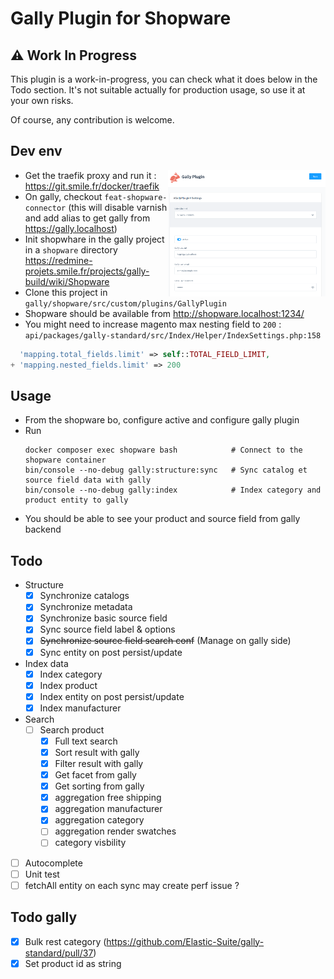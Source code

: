 # Gally Plugin for Shopware

## :warning: Work In Progress

This plugin is a work-in-progress, you can check what it does below in the Todo section. It's not suitable actually for production usage, so use it at your own risks.

Of course, any contribution is welcome.

## Dev env 

<img alt="img.png" src="img.png" width="50%" style="float: right"/>

- Get the traefik proxy and run it : https://git.smile.fr/docker/traefik
- On gally, checkout `feat-shopware-connector` (this will disable varnish and add alias to get gally from https://gally.localhost)
- Init shopwhare in the gally project in a `shopware` directory
  https://redmine-projets.smile.fr/projects/gally-build/wiki/Shopware
- Clone this project in `gally/shopware/src/custom/plugins/GallyPlugin`
- Shopware should be available from http://shopware.localhost:1234/
- You might need to increase magento max nesting field to `200` :
`api/packages/gally-standard/src/Index/Helper/IndexSettings.php:158`
```php
  'mapping.total_fields.limit' => self::TOTAL_FIELD_LIMIT,
+ 'mapping.nested_fields.limit' => 200
```

## Usage

- From the shopware bo, configure active and configure gally plugin
- Run
    ```shell
    docker composer exec shopware bash            # Connect to the shopware container
    bin/console --no-debug gally:structure:sync   # Sync catalog et source field data with gally
    bin/console --no-debug gally:index            # Index category and product entity to gally
    ```
- You should be able to see your product and source field from gally backend

## Todo

- Structure
  - [x] Synchronize catalogs 
  - [x] Synchronize metadata 
  - [x] Synchronize basic source field
  - [X] Sync source field label & options
  - [X] ~~Synchronize source field search conf~~ (Manage on gally side)
  - [X] Sync entity on post persist/update
- Index data
  - [X] Index category
  - [X] Index product
  - [X] Index entity on post persist/update
  - [X] Index manufacturer
- Search
  - [ ] Search product
    - [x] Full text search 
    - [x] Sort result with gally
    - [x] Filter result with gally
    - [x] Get facet from gally 
    - [x] Get sorting from gally
    - [x] aggregation free shipping
    - [X] aggregation manufacturer
    - [X] aggregation category
    - [ ] aggregation render swatches
    - [ ] category visbility
- [ ] Autocomplete
- [ ] Unit test
- [ ] fetchAll entity on each sync may create perf issue ?

## Todo gally

- [x] Bulk rest category (https://github.com/Elastic-Suite/gally-standard/pull/37)
- [X] Set product id as string 
